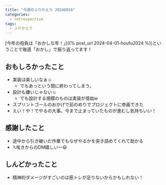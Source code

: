 ```yaml
---
title: "今週のふりかえり 20240816"
categories:
  - retrospective
tags:
  - ふりかえり
---
```


[今年の抱負は「おかしな年！」]({% post_url 2024-04-01-houfu2024 %})ということで毎週「おかし」で振り返ってます！  

## おもしろかったこと

- 実装は楽しいなぁ☺️
  - でもあっという間に終わってしまう。
- 設計も嫌いじゃない☺️
  - でも設計する規模のものは実装が億劫w
- スプリントゴールのおかげで前のめりでプロジェクトに参画できた
- えい！や！でやるの大事。今まで止まっていたものが進むし気持ちいい！

## 感謝したこと

- 途中から引き継いだ作業でもなぜやるかを突き詰めてくれて助かる
- 𝕏呟きからのDM嬉しいー😃

## しんどかったこと

- 精神的ダメージがすごいのは筋トレが足りないからかもしれない！